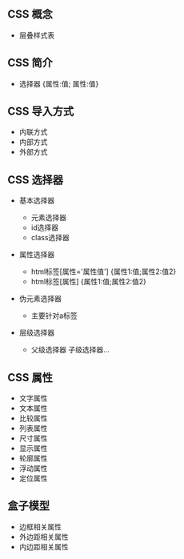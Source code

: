 ## CSS 概念
+ 层叠样式表



## CSS 简介

+ 选择器 {属性:值; 属性:值}

## CSS 导入方式
+ 内联方式
+ 内部方式
+ 外部方式


## CSS 选择器
+ 基本选择器
    + 元素选择器
    + id选择器
    + class选择器

+ 属性选择器
    + html标签[属性='属性值'] {属性1:值;属性2:值2}
    + html标签[属性] {属性1:值;属性2:值2}

+ 伪元素选择器
    + 主要针对a标签

+ 层级选择器
    + 父级选择器 子级选择器...

## CSS 属性

+ 文字属性
+ 文本属性
+ 比较属性
+ 列表属性
+ 尺寸属性
+ 显示属性
+ 轮廓属性
+ 浮动属性
+ 定位属性


## 盒子模型
+ 边框相关属性
+ 外边距相关属性
+ 内边距相关属性


